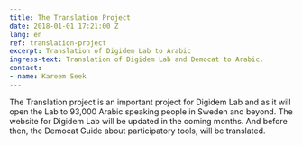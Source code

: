 ```yaml
---
title: The Translation Project
date: 2018-01-01 17:21:00 Z
lang: en
ref: translation-project
excerpt: Translation of Digidem Lab to Arabic
ingress-text: Translation of Digidem Lab and Democat to Arabic.
contact:
- name: Kareem Seek
---
```


The Translation project is an important project for Digidem Lab and as it will open the Lab to 93,000 Arabic speaking people in Sweden and beyond. The website for Digidem Lab will be updated in the coming months. And before then, the Democat Guide about participatory tools, will be translated.
